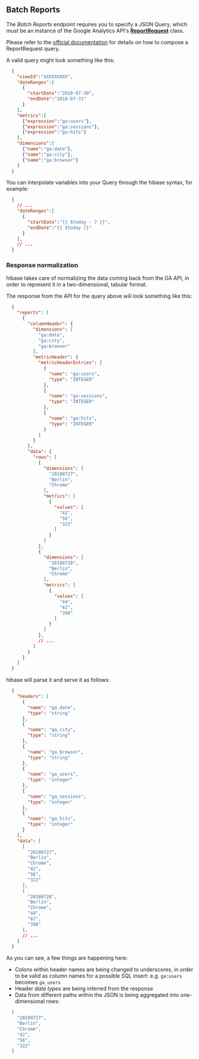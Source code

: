 ## Batch Reports

The *Batch Reports* endpoint requires you to specify a JSON Query, which must be an instance of the Google Analytics API's **[ReportRequest](https://developers.google.com/analytics/devguides/reporting/core/v4/rest/v4/reports/batchGet#ReportRequest)** class.

Please refer to the [official documentation](https://developers.google.com/analytics/devguides/reporting/core/v4/rest/v4/reports/batchGet) for details on how to compose a ReportRequest query.

A valid query might look something like this:

```json
  {
    "viewId":"XXXXXXXXX",
    "dateRanges":[
      {
        "startDate":"2018-07-30",
        "endDate":"2018-07-31"
      }
    ],
    "metrics":[
      {"expression":"ga:users"},
      {"expression":"ga:sessions"},
      {"expression":"ga:hits"}
    ],
    "dimensions":[
      {"name":"ga:date"},
      {"name":"ga:city"},
      {"name":"ga:browser"}
    ]
  }
```

You can interpolate variables into your Query through the hibase syntax, for example:

```json
  {
    // ...
    "dateRanges":[
      {
        "startDate":"{{ $today - 7 }}",
        "endDate":"{{ $today }}"
      }
    ],
    // ...
  }
```

### Response normalization

hibase takes care of normalizing the data coming back from the GA API, in order to represent it in a two-dimensional, tabular format.

The response from the API for the query above will look something like this:

```json
  {
    "reports": [
      {
        "columnHeader": {
          "dimensions": [
            "ga:date",
            "ga:city",
            "ga:browser"
          ],
          "metricHeader": {
            "metricHeaderEntries": [
              {
                "name": "ga:users",
                "type": "INTEGER"
              },
              {
                "name": "ga:sessions",
                "type": "INTEGER"
              },
              {
                "name": "ga:hits",
                "type": "INTEGER"
              }
            ]
          }
        },
        "data": {
          "rows": [
            {
              "dimensions": [
                "20180727",
                "Berlin",
                "Chrome"
              ],
              "metrics": [
                {
                  "values": [
                    "42",
                    "56",
                    "322"
                  ]
                }
              ]
            },
            {
              "dimensions": [
                "20180728",
                "Berlin",
                "Chrome"
              ],
              "metrics": [
                {
                  "values": [
                    "44",
                    "62",
                    "398"
                  ]
                }
              ]
            },
            // ...
          ]
        }
      }
    ]
  }
```

hibase will parse it and serve it as follows:

```json
  {
    "headers": [
      {
        "name": "ga_date",
        "type": "string"
      },
      {
        "name": "ga_city",
        "type": "string"
      },
      {
        "name": "ga_browser",
        "type": "string"
      },
      {
        "name": "ga_users",
        "type": "integer"
      },
      {
        "name": "ga_sessions",
        "type": "integer"
      },
      {
        "name": "ga_hits",
        "type": "integer"
      }
    ],
    "data": [
      [
        "20180727",
        "Berlin",
        "Chrome",
        "42",
        "56",
        "322"
      ],
      [
        "20180728",
        "Berlin",
        "Chrome",
        "44",
        "62",
        "398"
      ],
      // ...
    ]
  }
```

As you can see, a few things are happening here:

- Colons within header names are being changed to underscores, in order to be valid as column names for a possible SQL insert: e.g. `ga:users` becomes `ga_users`
- Header *data types* are being inferred from the response
- Data from different paths within the JSON is being aggregated into one-dimensional rows: 
```json
  [
    "20180727",
    "Berlin",
    "Chrome",
    "42",
    "56",
    "322"
  ]
```

